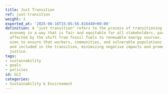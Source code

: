 ```yaml
---
title: Just Transition
ref: just-transition
weight: 1
exported_at: '2025-06-16T15:05:56.816440+00:00'
definition: A "just transition" refers to the process of transitioning to a sustainable
  economy in a way that is fair and equitable for all stakeholders, particularly those
  affected by the shift from fossil fuels to renewable energy sources. This approach
  aims to ensure that workers, communities, and vulnerable populations are supported
  and included in the transition, minimizing negative impacts and promoting social
  justice.
tags:
- sustainability
- goals
- policies
id: GL2
categories:
- Sustainability & Environment
---
```


